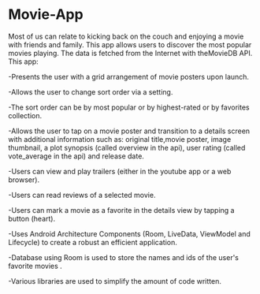 # Movie-App
Most of us can relate to kicking back on the couch and enjoying a movie with friends and family. This app allows users to discover the most popular movies playing. The data is fetched from the Internet with theMovieDB API. This app:

<p>-Presents the user with a grid arrangement of movie posters upon launch.</p>
<p>-Allows the user to change sort order via a setting.</p>
<p>-The sort order can be by most popular or by highest-rated or by favorites collection.</p>
<p>-Allows the user to tap on a movie poster and transition to a details screen with additional information such as: original title,movie poster, image thumbnail, a plot synopsis (called overview in the api), user rating (called vote_average in the api) and release date.</p>
<p>-Users can view and play trailers (either in the youtube app or a web browser).</p>
<p>-Users can read reviews of a selected movie.</p>
<p>-Users can mark a movie as a favorite in the details view by tapping a button (heart).</p>
<p>-Uses Android Architecture Components (Room, LiveData, ViewModel and Lifecycle) to create a robust an efficient application.</p>
<p>-Database using Room is used to store the names and ids of the user's favorite movies .</p>
<p>-Various libraries are used to simplify the amount of code written.</p>
